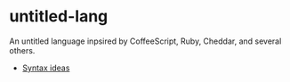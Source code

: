 # untitled-lang

An untitled language inpsired by CoffeeScript, Ruby, Cheddar, and several others.

- [Syntax ideas](https://ethproductions.github.io/untitled-lang/docs/syntax)